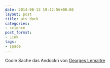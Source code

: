 ```yaml
---
date: 2014-08-13 19:42:56+00:00
layout: post
title: atv dock
categories:
- science
post_format:
- Link
tags:
- space
---
```


Coole Sache das Andockn von [Georges Lemaitre](http://blogs.esa.int/atv/2014/08/12/bulls-eye-docking-of-atv-georges-lemaitre-to-iss/)
